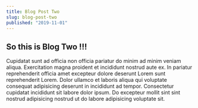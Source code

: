 ```yaml
---
title: Blog Post Two
slug: blog-post-two
published: "2019-11-01"
---
```


## So this is Blog Two !!!

Cupidatat sunt ad officia non officia pariatur do minim ad minim veniam aliqua. Exercitation magna proident et incididunt nostrud aute ex. In pariatur reprehenderit officia amet excepteur dolore deserunt Lorem sunt reprehenderit Lorem. Dolor ullamco et laboris aliqua qui voluptate consequat adipisicing deserunt in incididunt ad tempor. Consectetur cupidatat incididunt sit labore dolor ipsum. Do excepteur mollit sint sint nostrud adipisicing nostrud ut do labore adipisicing voluptate sit.